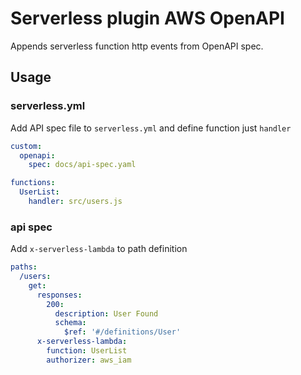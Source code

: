 # Serverless plugin AWS OpenAPI

Appends serverless function http events from OpenAPI spec.

## Usage
### serverless.yml
Add API spec file to `serverless.yml` and define function just `handler`
```yaml
custom:
  openapi:
    spec: docs/api-spec.yaml

functions:
  UserList:
    handler: src/users.js
```

### api spec
Add `x-serverless-lambda` to path definition
```yaml
paths:
  /users:
    get:
      responses:
        200:
          description: User Found
          schema:
            $ref: '#/definitions/User'
      x-serverless-lambda:
        function: UserList
        authorizer: aws_iam
```
